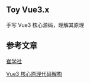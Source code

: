 ## Toy Vue3.x
手写 Vue3 核心源码，理解其原理
## 参考文章
[崔学社](https://github.com/cuixiaorui/mini-vue)

[Vue3 核心原理代码解构](https://juejin.cn/user/493015847938664/columns)